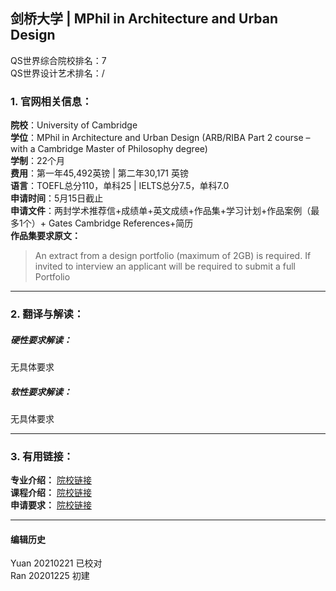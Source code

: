## 剑桥大学 | MPhil in Architecture and Urban Design

QS世界综合院校排名：7  
QS世界设计艺术排名：/

### 1. 官网相关信息：

**院校**：University of Cambridge  
**学位**：MPhil in Architecture and Urban Design (ARB/RIBA Part 2 course – with a Cambridge Master of Philosophy degree)  
**学制**：22个月   
**费用**：第一年45,492英镑 | 第二年30,171 英镑  
**语言**：TOEFL总分110，单科25 | IELTS总分7.5，单科7.0  
**申请时间**：5月15日截止  
**申请文件**：两封学术推荐信+成绩单+英文成绩+作品集+学习计划+作品案例（最多1个）+ Gates Cambridge   References+简历  
**作品集要求原文：**   
> An extract from a design portfolio (maximum of 2GB) is required. If invited to interview an applicant will be required to submit a full Portfolio    


---


### 2. 翻译与解读：

##### 硬性要求解读：
无具体要求

##### 软性要求解读：
无具体要求


---


### 3. 有用链接：

**专业介绍：** [院校链接](http://www.graduate.study.cam.ac.uk/courses/directory/aharmpaud)  
**课程介绍：** [院校链接](https://www.postgraduate.study.cam.ac.uk/courses/directory/aharmpaud/study)  
**申请要求：** [院校链接](https://www.postgraduate.study.cam.ac.uk/courses/directory/aharmpaud/requirements)




---


#### 编辑历史
Yuan 20210221 已校对  
Ran 20201225 初建  
